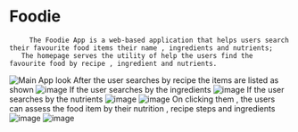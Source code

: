 # Foodie

  		 The Foodie App is a web-based application that helps users search their favourite food items their name , ingredients and nutrients;
       The homepage serves the utility of help the users find the favourite food by recipe , ingredient and nutrients.
![Main App look](https://github.com/Joywin2412/Foodie_Material/assets/101382977/8759b560-890d-4849-b1b1-324bb0ea8df8)
       After the user searches by recipe the items are listed as shown
![image](https://github.com/Joywin2412/Foodie_Material/assets/101382977/ee3c026b-0707-4975-a300-e12cafd4e814)
       If the user searches by the ingredients
![image](https://github.com/Joywin2412/Foodie_Material/assets/101382977/5b5dcf21-1622-4705-a0ef-900542f88685)
       If the user searches by the nutrients
 ![image](https://github.com/Joywin2412/Foodie_Material/assets/101382977/32eecb2b-4ac4-4021-a7aa-521498bacaea)
 ![image](https://github.com/Joywin2412/Foodie_Material/assets/101382977/da00e9d3-8bb6-45fe-ac49-db5171d95971)
       On clicking them , the users can assess the food item by their nutrition , recipe steps and ingredients
![image](https://github.com/Joywin2412/Foodie_Material/assets/101382977/f69ffb96-abf0-461b-a64d-4cb2fc89cdd7)
![image](https://github.com/Joywin2412/Foodie_Material/assets/101382977/3f5e9376-4823-44d1-a1ec-3b7deebcc49e)
      
       
       

       

